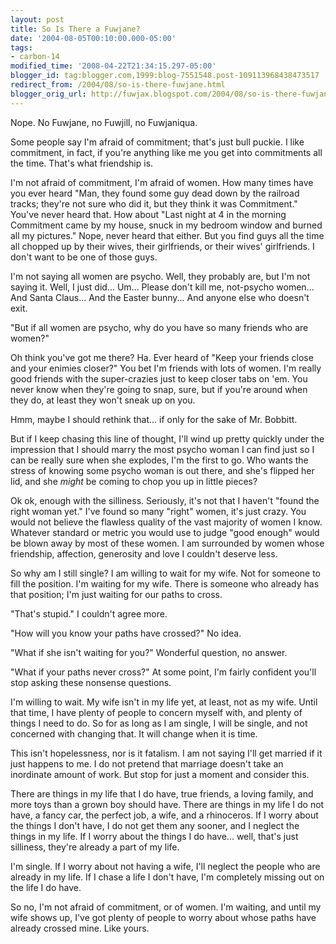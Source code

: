 ```yaml
---
layout: post
title: So Is There a Fuwjane?
date: '2004-08-05T00:10:00.000-05:00'
tags:
- carbon-14
modified_time: '2008-04-22T21:34:15.297-05:00'
blogger_id: tag:blogger.com,1999:blog-7551548.post-109113968438473517
redirect_from: /2004/08/so-is-there-fuwjane.html
blogger_orig_url: http://fuwjax.blogspot.com/2004/08/so-is-there-fuwjane.html
---
```


Nope.  No Fuwjane, no Fuwjill, no Fuwjaniqua.

Some people say I'm afraid of commitment; that's just bull puckie. I like commitment, in fact, if you're anything like me you get into commitments all the time. That's what friendship is.

I'm not afraid of commitment, I'm afraid of women. How many times have you ever heard "Man, they found some guy dead down by the railroad tracks; they're not sure who did it, but they think it was Commitment." You've never heard that. How about "Last night at 4 in the morning Commitment came by my house, snuck in my bedroom window and burned all my pictures."  Nope, never heard that either.  But you find guys all the time all chopped up by their wives, their girlfriends, or their wives' girlfriends. I don't want to be one of those guys.

I'm not saying all women are psycho. Well, they probably are, but I'm not saying it. Well, I just did... Um... Please don't kill me, not-psycho women... And Santa Claus... And the Easter bunny... And anyone else who doesn't exit.

"But if all women are psycho, why do you have so many friends who are women?"

Oh think you've got me there? Ha. Ever heard of "Keep your friends close and your enimies closer?" You bet I'm friends with lots of women. I'm really good friends with the super-crazies just to keep closer tabs on 'em. You never know when they're going to snap, sure, but if you're around when they do, at least they won't sneak up on you.

Hmm, maybe I should rethink that... if only for the sake of Mr. Bobbitt.

But if I keep chasing this line of thought, I'll wind up pretty quickly under the impression that I should marry the most psycho woman I can find just so I can be really sure when she explodes, I'm the first to go. Who wants the stress of knowing some psycho woman is out there, and she's flipped her lid, and she *might* be coming to chop you up in little pieces?

Ok ok, enough with the silliness. Seriously, it's not that I haven't "found the right woman yet." I've found so many "right" women, it's just crazy. You would not believe the flawless quality of the vast majority of women I know. Whatever standard or metric you would use to judge "good enough" would be blown away by most of these women. I am surrounded by women whose friendship, affection, generosity and love I couldn't deserve less.

So why am I still single? I am willing to wait for my wife. Not for someone to fill the position. I'm waiting for my wife. There is someone who already has that position; I'm just waiting for our paths to cross.

"That's stupid."  I couldn't agree more. 

"How will you know your paths have crossed?"  No idea.

"What if she isn't waiting for you?"  Wonderful question, no answer.

"What if your paths never cross?"  At some point, I'm fairly confident you'll stop asking these nonsense questions.

I'm willing to wait. My wife isn't in my life yet, at least, not as my wife. Until that time, I have plenty of people to concern myself with, and plenty of things I need to do. So for as long as I am single, I will be single, and not concerned with changing that. It will change when it is time.

This isn't hopelessness, nor is it fatalism. I am not saying I'll get married if it just happens to me. I do not pretend that marriage doesn't take an inordinate amount of work.  But stop for just a moment and consider this.

There are things in my life that I do have, true friends, a loving family, and more toys than a grown boy should have.  There are things in my life I do not have, a fancy car, the perfect job, a wife, and a rhinoceros.  If I worry about the things I don't have, I do not get them any sooner, and I neglect the things in my life.  If I worry about the things I do have... well, that's just silliness, they're already a part of my life.

I'm single.  If I worry about not having a wife, I'll neglect the people who are already in my life.  If I chase a life I don't have, I'm completely missing out on the life I do have.

So no, I'm not afraid of commitment, or of women.  I'm waiting, and until my wife shows up, I've got plenty of people to worry about whose paths have already crossed mine.  Like yours.

